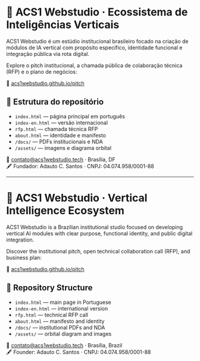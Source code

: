 # 🌌 ACS1 Webstudio · Ecossistema de Inteligências Verticais

ACS1 Webstudio é um estúdio institucional brasileiro focado na criação de módulos de IA vertical com propósito específico, identidade funcional e integração pública via rota digital.

Explore o pitch institucional, a chamada pública de colaboração técnica (RFP) e o plano de negócios:

🔗 [acs1webstudio.github.io/pitch](https://acs1webstudio.github.io/pitch)

## 📁 Estrutura do repositório

- `index.html` — página principal em português  
- `index-en.html` — versão internacional  
- `rfp.html` — chamada técnica RFP  
- `about.html` — identidade e manifesto  
- `/docs/` — PDFs institucionais e NDA  
- `/assets/` — imagens e diagrama orbital

📩 contato@acs1webstudio.tech · Brasília, DF  
🖋️ Fundador: Adauto C. Santos · CNPJ: 04.074.958/0001-88

---

# 🌌 ACS1 Webstudio · Vertical Intelligence Ecosystem

ACS1 Webstudio is a Brazilian institutional studio focused on developing vertical AI modules with clear purpose, functional identity, and public digital integration.

Discover the institutional pitch, open technical collaboration call (RFP), and business plan:

🔗 [acs1webstudio.github.io/pitch](https://acs1webstudio.github.io/pitch)

## 📁 Repository Structure

- `index.html` — main page in Portuguese  
- `index-en.html` — international version  
- `rfp.html` — technical RFP call  
- `about.html` — manifesto and identity  
- `/docs/` — institutional PDFs and NDA  
- `/assets/` — orbital diagram and images

📩 contato@acs1webstudio.tech · Brasília, Brazil  
🖋️ Founder: Adauto C. Santos · CNPJ: 04.074.958/0001-88
